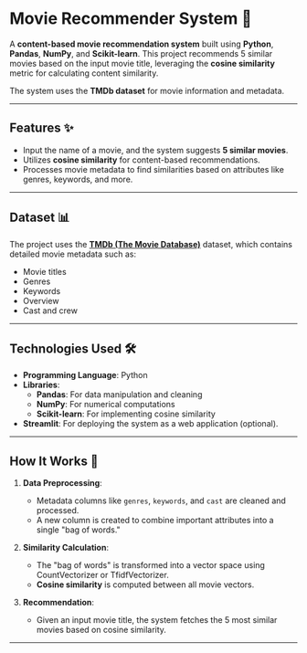 # Movie Recommender System 🎥

A **content-based movie recommendation system** built using **Python**, **Pandas**, **NumPy**, and **Scikit-learn**. This project recommends 5 similar movies based on the input movie title, leveraging the **cosine similarity** metric for calculating content similarity. 

The system uses the **TMDb dataset** for movie information and metadata.

---

## Features ✨
- Input the name of a movie, and the system suggests **5 similar movies**.
- Utilizes **cosine similarity** for content-based recommendations.
- Processes movie metadata to find similarities based on attributes like genres, keywords, and more.

---

## Dataset 📊
The project uses the [**TMDb (The Movie Database)**](https://www.themoviedb.org/) dataset, which contains detailed movie metadata such as:
- Movie titles
- Genres
- Keywords
- Overview
- Cast and crew

---

## Technologies Used 🛠️
- **Programming Language**: Python
- **Libraries**:
  - **Pandas**: For data manipulation and cleaning
  - **NumPy**: For numerical computations
  - **Scikit-learn**: For implementing cosine similarity
- **Streamlit**: For deploying the system as a web application (optional).

---

## How It Works 🧠
1. **Data Preprocessing**:
   - Metadata columns like `genres`, `keywords`, and `cast` are cleaned and processed.
   - A new column is created to combine important attributes into a single "bag of words."

2. **Similarity Calculation**:
   - The "bag of words" is transformed into a vector space using CountVectorizer or TfidfVectorizer.
   - **Cosine similarity** is computed between all movie vectors.

3. **Recommendation**:
   - Given an input movie title, the system fetches the 5 most similar movies based on cosine similarity.

---
